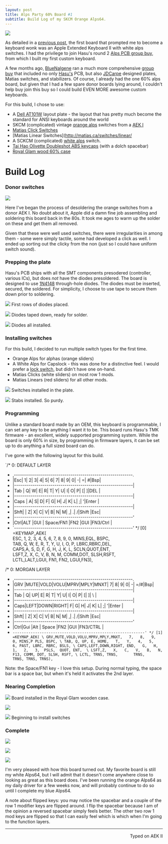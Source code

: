 ```yaml
---
layout: post
title: Alps Party 60% Board #1
subtitle: Build Log of my SKCM Orange Alps64.
---
```

![](http://imgur.com/A2SqBlg.jpg)

As detailed in a [previous post](http://missourivalleyambulance.com/2015-12-12-2-On-Becoming-A-Keyboard-Wonk/), the first board that prompted me to become a keyboard wonk was an Apple Extended Keyboard II with white alps switches. I had the privilege to join Hasu's round 2 [Alps PCB group buy](https://geekhack.org/index.php?topic=69740.0), from which I built my first custom keyboard. 

A few months ago, [BlueNalgene](https://geekhack.org/index.php?action=profile;u=41109) ran a much more comprehensive [group buy](https://geekhack.org/index.php?topic=75491.0) that included no only [Hasu's](https://geekhack.org/index.php?action=profile;u=3412) PCB, but also [JDCarpe](https://geekhack.org/index.php?action=profile;u=17386) designed plates, Matias switches, and stabilizers. Of course, I already had the one 60% alps board, but given that I had a few spare donor boards lying around, I couldn't help buy join this buy so I could build EVEN MORE awesome custom keyboards. 

For this build, I chose to use:

+ A [Dell AT101W](https://deskthority.net/wiki/Dell_AT101) layout plate - the layout that has pretty much become the standard for ANSI keyboards around the world
+ SKCM (complicated) vintage [orange alps](https://deskthority.net/wiki/Alps_SKCM_Orange) switches from a [AEK I](https://deskthority.net/wiki/Apple_Extended_Keyboard)
+ [Matias Click Switches](http://matias.ca/switches/click/)
+ [Matias Linear Switches](http://matias.ca/switches/linear/
+ A SCKCM (complicated) [white alps](https://deskthority.net/wiki/Alps_SKCM_White) switch. 
+ [Tai Hao Olivette Doubleshot ABS keycaps](https://www.massdrop.com/buy/alps-keycaps?mode=guest_open) (with a dolch spacebar)
+ [Royal Glam wood 60% case](https://www.massdrop.com/buy/royal-glam-60-wood-keyboard-case?mode=guest_open)

# Build Log

### Donor switches

![](http://imgur.com/DWhV23K.jpg)

Here I've began the process of desoldering the orange switches from a donor AEK I. No doubt about it, Apple did a damn fine job assembling and soldering this board back in the 80s. It took me ages to warm up the solder on these and get them all removed. 

Given that these were well used switches, there were irregularities in among them - some were simply tactile, some had developed a click as well. I ended up sorting out the clicky from the non (just so I could have uniform switch sound). 

### Prepping the plate

Hasu's PCB ships with all the SMT components presodered (controller, various ICs), but does _not_ have the diodes presoldered. The board is designed to use [1N4148](https://www.wikiwand.com/en/1N4148) through-hole diodes. The diodes must be inserted, secured, the soldered. For simplicity, I choose to use tape to secure them down prior to soldering.

![](http://imgur.com/S7jBQOy.jpg)
First rows of diodes placed.

![](http://imgur.com/VWBzyTe.jpg)
Diodes taped down, ready for solder.

![](http://imgur.com/egHWeD0.jpg)
Diodes all installed.

### Installing switches

For this build, I decided to run multiple switch types for the first time. 
+ Orange Alps for alphas (orange sliders)
+ A White Alps for Capslock - this was done for a distinctive feel. I would prefer a [lock switch](https://deskthority.net/wiki/Alps_SKCL_Lock), but didn't have one on-hand.
+ Matias Clicks (white sliders) on most row 1 mods.
+ Matias Linears (red sliders) for all other mods. 

![](http://imgur.com/vII11L9.jpg)
Switches installed in the plate.

![](http://imgur.com/vII11L9.jpg)
Stabs installed. So purdy.

### Programming

Unlike a standard board made by an OEM, this keyboard is programmable, I can set any key to be anything I want it to be. This board runs Hasu's TMK firmware - an excellent, widely supported programming system. While the board is only 60% in size, by programming in firmware layers, it can be set up to do anything a full sized board can do. 

I've gone with the following layout for this build. 

`/* 0: DEFAULT LAYER
 * ,-----------------------------------------------------------.
 * |Esc|  1|  2|  3|  4|  5|  6|  7|  8|  9|  0|  -|  =|  #|Bsp|
 * |-----------------------------------------------------------|
 * |Tab  |  Q|  W|  E|  R|  T|  Y|  U|  I|  O|  P|  [|  ]|DEL  |
 * |-----------------------------------------------------------|
 * |Caps  |  A|  S|  D|  F|  G|  H|  J|  K|  L|  ;|  '|Enter   |
 * |-----------------------------------------------------------|
 * |Shft|  \|  Z|  X|  C|  V|  B|  N|  M|  ,|  .|  /|Shift |Esc|
 * |-----------------------------------------------------------'
 * |Ctrl|ALT |GUI |      Space/FN1        |FN2  |GUI |FN3/Ctrl |
 * `-----------------------------------------------------------'
 */
[0] =KEYMAP_AEK( \
    ESC, 1,   2,   3,   4,   5,   6,   7,   8,   9,   0,   MINS,EQL, BSPC, \
    TAB, Q,   W,   E,   R,   T,   Y,   U,   I,   O,   P,   LBRC,RBRC,DEL, \
    CAPS,A,   S,   D,   F,   G,   H,   J,   K,   L,   SCLN,QUOT,ENT,  \
    LSFT,Z,   X,   C,   V,   B,   N,   M,   COMM,DOT, SLSH,RSFT, \
    LCTL,LALT,LGUI,          FN1,                     FN2, LGUI,FN3),

  /* 0: MORGAN LAYER
  * ,-----------------------------------------------------------.
  * |GRV  |MUTE|VOLD|VOLU|MPRV|MPLY|MNXT| 7| 8| 9| 0| -| =/#|Bsp|
  * |-----------------------------------------------------------|
  * |Tab  |  Q| UP|  E|  R|  T|  Y|  U|  I|  O|  P|  [|  ]|  \  |
  * |-----------------------------------------------------------|
  * |Caps|LEFT|DOWN|RIGHT|  F|  G|  H|  J|  K|  L|  ;|  '|Enter |
  * |-----------------------------------------------------------|
  * |Shft|  \|  Z|  X|  C|  V|  B|  N|  M|  ,|  .|  /|Shift |Esc|
  * |-----------------------------------------------------------'
  * |Ctrl|Gui |Alt |         Space          |FN2 |GUI |FN3/CTRL |
  * `-----------------------------------------------------------'
  */
 [1] =KEYMAP_AEK( \
     GRV,MUTE,VOLD,VOLU,MPRV,MPLY,MNXT,   7,   8,   9,   0, MINS,P PLS, BSPC, \
     TAB, Q, UP, E, HOME,   T,   Y,   4,   5,   6, PAST, LBRC, RBRC, BSLS, \
     CAPS,LEFT,DOWN,RIGHT, END,   G,   H,   1,   2,   3,  PSLS,  QUOT, ENT,  \
     LSFT,Z,   X,   C,   V,   B,   N, F13, COMM, DOT, SLSH, RSFT, \
     LCTL, TRNS, TRNS,       TRNS,                    TRNS, TRNS, TRNS),
`

Note: the Space/FN1 key - I love this setup. During normal typing, the space bar is a space bar, but when it's held it activates the 2nd layer.  

### Nearing Completion

![](http://imgur.com/foItOtn.jpg)
Board installed in the Royal Glam wooden case. 

![](http://imgur.com/BmNR69N.jpg)

![](http://imgur.com/F5kpVRr.jpg)
Beginning to install switches

### Complete

![](http://imgur.com/DRvkxPK.jpg)

![](http://imgur.com/kz3qizG.jpg)

![](http://imgur.com/g029Brw.jpg)

I'm very pleased with how this board turned out. My favorite board is still my white Alps64, but I will admit that it doesn't come anywhere close to looking as great as this board does. I've been running the orange Alps64 as my daily driver for a few weeks now, and will probably continue to do so until I complete my blue Alps64. 

A note about flipped keys: you may notice the spacebar and a couple of the row 1 modifier keys are flipped around. I flip the spacebar because I am of the opinion a reversed spacebar simply feels better. The other two row 1 mod keys are flipped so that I can easily feel which is which when I'm going to the function layers. 

 --- 
<p align="right">Typed on AEK II</p> 
